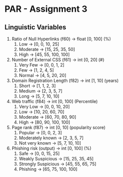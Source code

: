 # PAR - Assignment 3

## Linguistic Variables

1. Ratio of Null Hyperlinks (f60) → float [0, 100] (%)
   1. Low → [0, 0, 10, 25]
   2. Moderate → [15, 25, 35, 50]
   3. High → [45, 55, 100, 100]
2. Number of External CSS (f61) → int [0, 20] (#)
   1. Very Few → [0, 0, 1, 2]
   2. Few → [1, 2, 4, 5]
   3. Normal → [4, 5, 20, 20]
3. Domain Registration Length (f82) → int [1, 10] (years)
   1. Short → [1, 1, 2, 3]
   2. Medium → [2, 3, 5, 7]
   3. Long → [5, 7, 10, 10]
4. Web traffic (f84) → int [0, 100] (Percentile)
   1. Very Low → [0, 0, 10, 20]
   2. Low → [10, 20, 60, 70]
   3. Moderate → [60, 70, 80, 90]
   4. High → [80, 90, 100, 100]
5. Page rank (f87) → int [0, 10] (popularity score)
   1. Popular → [0, 0, 2, 3]
   2. Moderately known → [2, 3, 5, 7]
   3. Not very known → [5, 7, 10, 10]
6. Phishing risk (output) → int [0, 100] (%)
   1. Safe → [0, 0, 15, 25]
   2. Weakly Suspicious → [15, 25, 35, 45]
   3. Strongly Suspicious → [45, 55, 65, 75]
   4. Phishing → [65, 75, 100, 100]
